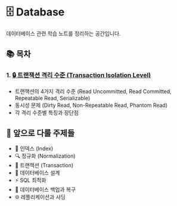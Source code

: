 # 🗄️ Database

데이터베이스 관련 학습 노트를 정리하는 공간입니다.

## 📚 목차

### 1. [🔒 트랜잭션 격리 수준 (Transaction Isolation Level)](./isolation_level.md)
- 트랜잭션의 4가지 격리 수준 (Read Uncommitted, Read Committed, Repeatable Read, Serializable)
- 동시성 문제 (Dirty Read, Non-Repeatable Read, Phantom Read)
- 각 격리 수준별 특징과 장단점

## 🔮 앞으로 다룰 주제들
- 📇 인덱스 (Index)
- 🔍 정규화 (Normalization)
- 🔄 트랜잭션 (Transaction)
- 📐 데이터베이스 설계
- ⚡ SQL 최적화
- 💾 데이터베이스 백업과 복구
- 🌐 레플리케이션과 샤딩 